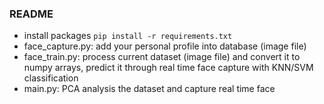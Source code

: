 ### README
- install packages
`
	pip install -r requirements.txt
`
- face_capture.py: add your personal profile into database (image file)
- face_train.py: process current dataset (image file) and convert it to numpy arrays, predict it through real time face capture with KNN/SVM classification
- main.py: PCA analysis the dataset and capture real time face

